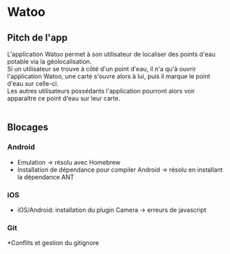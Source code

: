 # Watoo
## Pitch de l'app

L'application Watoo permet à son utilisateur de localiser des points d'eau potable via la géolocalisation.<br/>
Si un utilisateur se trouve à côté d'un point d'eau, il n'a qu'à ouvrir l'application Watoo, une carte s'ouvre alors à lui, puis il marque le point d'eau sur celle-ci.<br/>
Les autres utilisateurs possédants l'application pourront alors voir apparaître ce point d'eau sur leur carte.
<br/>
<br/>
## Blocages
### Android<br/>
* Emulation -> résolu avec Homebrew
* Installation de dépendance pour compiler Android -> résolu en installant la dépendance ANT<br/>

### iOS
* iOS/Android: installation du plugin Camera -> erreurs de javascript<br/>

### Git
*Conflits et gestion du gitignore
